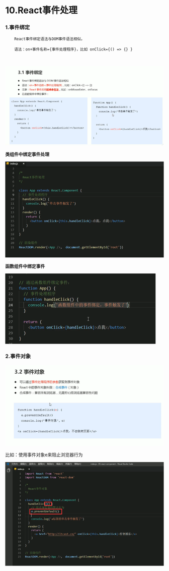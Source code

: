 # 10.React事件处理



### 1.事件绑定

```
	React事件绑定语法与DOM事件语法相似。
	
	语法：on+事件名称={事件处理程序}，比如 onClick={() => {} }
	
	
```

![1628153304684](../../../.vuepress/public/images/1628153304684.png)



**类组件中绑定事件处理**

![1628153213327](../../../.vuepress/public/images/1628153213327.png)



**函数组件中绑定事件**

![1628153423949](../../../.vuepress/public/images/1628153423949.png)





### 2.事件对象

![1628153611173](../../../.vuepress/public/images/1628153611173.png)



比如：使用事件对象e来阻止浏览器行为

![1628153723403](../../../.vuepress/public/images/1628153723403.png)